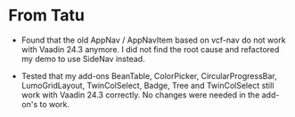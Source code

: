 # From Tatu

- Found that the old AppNav / AppNavItem based on vcf-nav do not work with Vaadin 24.3 anymore. I did not find the root cause and refactored my demo to use SideNav instead.

- Tested that my add-ons BeanTable, ColorPicker, CircularProgressBar, LumoGridLayout, TwinColSelect, Badge, Tree and TwinColSelect still work with Vaadin 24.3 correctly. No changes were needed in the add-on's to work.
  
